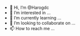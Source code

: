 - 👋 Hi, I’m @Harogdc
- 👀 I’m interested in ...
- 🌱 I’m currently learning ...
- 💞️ I’m looking to collaborate on ...
- 📫 How to reach me ...

<!---
Harogdc/Harogdc is a ✨ special ✨ repository because its `README.md` (this file) appears on your GitHub profile.
You can click the Preview link to take a look at your changes.
--->
